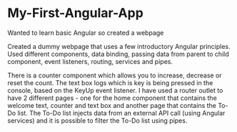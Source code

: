 # My-First-Angular-App
Wanted to learn basic Angular so created a webpage

Created a dummy webpage that uses a few introductory Angular principles. 
Used different components, data binding, passing data from parent to child component, event listeners, routing, services and pipes.

There is a counter component which allows you to increase, decrease or reset the count. 
The text box logs which is key is being pressed in the console, based on the KeyUp event listener.
I have used a router outlet to have 2 different pages - one for the home component that contains the welcome text, counter and text box and another page that contains the To-Do list.
The To-Do list injects data from an external API call (using Angular services) and it is possible to filter the To-Do list using pipes.
